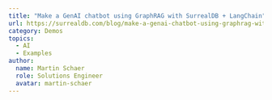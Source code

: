 ```yaml
---
title: "Make a GenAI chatbot using GraphRAG with SurrealDB + LangChain"
url: https://surrealdb.com/blog/make-a-genai-chatbot-using-graphrag-with-surrealdb-langchain
category: Demos
topics:
  - AI
  - Examples
author:
  name: Martin Schaer
  role: Solutions Engineer
  avatar: martin-schaer
---
```



